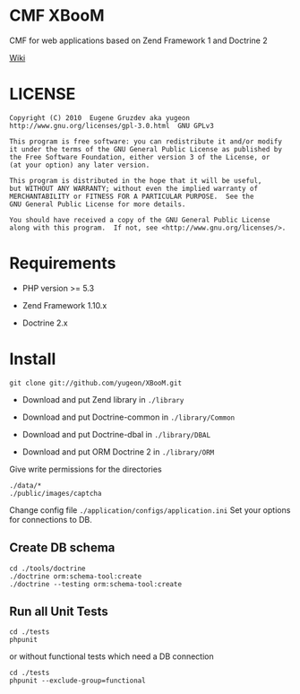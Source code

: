 # CMF XBooM

 CMF for web applications based on Zend Framework 1 and Doctrine 2

 [Wiki](http://github.com/yugeon/XBooM/wiki/_pages)

# LICENSE

    Copyright (C) 2010  Eugene Gruzdev aka yugeon
    http://www.gnu.org/licenses/gpl-3.0.html  GNU GPLv3

    This program is free software: you can redistribute it and/or modify
    it under the terms of the GNU General Public License as published by
    the Free Software Foundation, either version 3 of the License, or
    (at your option) any later version.

    This program is distributed in the hope that it will be useful,
    but WITHOUT ANY WARRANTY; without even the implied warranty of
    MERCHANTABILITY or FITNESS FOR A PARTICULAR PURPOSE.  See the
    GNU General Public License for more details.

    You should have received a copy of the GNU General Public License
    along with this program.  If not, see <http://www.gnu.org/licenses/>.

# Requirements

 * PHP version >= 5.3

 * Zend Framework 1.10.x

 * Doctrine 2.x

# Install

    git clone git://github.com/yugeon/XBooM.git

 * Download and put Zend library in `./library`

 * Download and put Doctrine-common in `./library/Common`
 * Download and put Doctrine-dbal in `./library/DBAL`
 * Download and put ORM Doctrine 2 in `./library/ORM`

 Give write permissions for the directories

    ./data/*
    ./public/images/captcha

Change config file `./application/configs/application.ini` Set your options for connections to DB.

## Create DB schema

    cd ./tools/doctrine
    ./doctrine orm:schema-tool:create
    ./doctrine --testing orm:schema-tool:create

## Run all Unit Tests

    cd ./tests
    phpunit

or without functional tests which need a DB connection

    cd ./tests
    phpunit --exclude-group=functional